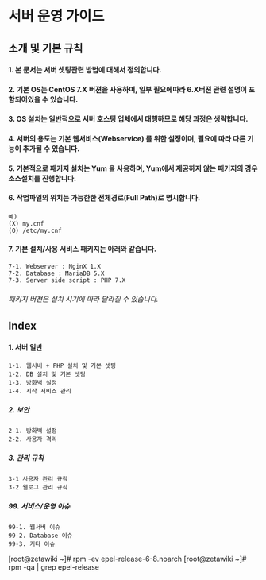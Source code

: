 # 서버 운영 가이드

## 소개 및 기본 규칙

#### 1. 본 문서는 서버 셋팅관련 방법에 대해서 정의합니다.

#### 2. 기본 OS는 CentOS 7.X 버젼을 사용하며, 일부 필요에따라 6.X버젼 관련 설명이 포함되어있을 수 있습니다.

#### 3. OS 설치는 일반적으로 서버 호스팅 업체에서 대행하므로 해당 과정은 생략합니다.

#### 4. 서버의 용도는 기본 웹서비스(Webservice) 를 위한 설정이며, 필요에 따라 다른 기능이 추가될 수 있습니다.

#### 5. 기본적으로 패키지 설치는 Yum 을 사용하며, Yum에서 제공하지 않는 패키지의 경우 소스설치를 진행합니다.

#### 6. 작업파일의 위치는 가능한한 전체경로(Full Path)로 명시합니다.
    예)
    (X) my.cnf
    (O) /etc/my.cnf

#### 7. 기본 설치/사용 서비스 패키지는 아래와 같습니다.
    7-1. Webserver : NginX 1.X
    7-2. Database : MariaDB 5.X
    7-3. Server side script : PHP 7.X

###### 패키지 버젼은 설치 시기에 따라 달라질 수 있습니다.

## Index
#### 1. 서버 일반
    1-1. 웹서버 + PHP 설치 및 기본 셋팅        
    1-2. DB 설치 및 기본 셋팅  
    1-3. 방화벽 설정  
    1-4. 시작 서비스 관리
  
##### 2. 보안
    2-1. 방화벽 설정  
    2-2. 사용자 격리  
  
##### 3. 관리 규칙  
    3-1 사용자 관리 규칙  
    3-2 웹로그 관리 규칙

##### 99. 서비스/운영 이슈
    99-1. 웹서버 이슈    
    99-2. Database 이슈    
    99-3. 기타 이슈


<source lang='console'>
[root@zetawiki ~]# rpm -ev epel-release-6-8.noarch
[root@zetawiki ~]# rpm -qa | grep epel-release
</source>
